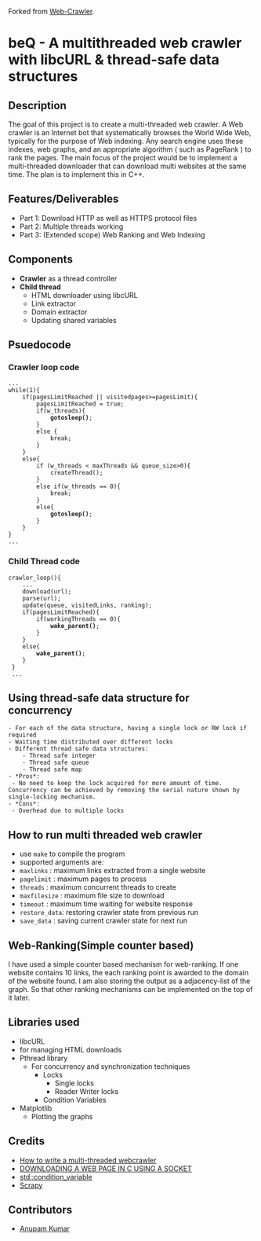 Forked from [Web-Crawler](https://github.com/ShrutiKatpara/Web-Crawler). 

# beQ - A multithreaded web crawler with libcURL & thread-safe data structures
## Description
The goal of this project is to create a multi-threaded web crawler. A Web crawler is an Internet bot that systematically browses the World Wide Web, typically for the purpose of Web indexing. Any search engine uses these indexes, web graphs, and an appropriate algorithm ( such as PageRank ) to rank the pages. The main focus of the project would be to implement a multi-threaded downloader that can download multi websites at the same time. The plan is to implement this in C++.

## Features/Deliverables
 - Part 1: Download HTTP as well as HTTPS protocol files
 - Part 2: Multiple threads working
 - Part 3: (Extended scope) Web Ranking and Web Indexing

## Components
 - **Crawler** as a thread controller
 - **Child thread**
    - HTML downloader using libcURL
    - Link extractor
    - Domain extractor
    - Updating shared variables

## Psuedocode
### Crawler loop code
<pre><code>...
while(1){
    if(pagesLimitReached || visitedpages>=pagesLimit){
        pagesLimitReached = true;
        if(w_threads){
            <b>gotosleep()</b>;
        }
        else {
            break;
        }
    }
    else{
        if (w_threads < maxThreads && queue_size>0){
            createThread();
        }
        else if(w_threads == 0){
            break;
        }
        else{
            <b>gotosleep()</b>;
        }
    }
}
...</pre></code>

### Child Thread code
<pre><code>crawler_loop(){
    ...
    download(url);
    parse(url);
    update(queue, visitedLinks, ranking);
    if(pagesLimitReached){
        if(workingThreads == 0){
            <b>wake_parent()</b>;
        }
    }
    else{
        <b>wake_parent()</b>;
    }
 }
 ...</pre></code>

## Using thread-safe data structure for concurrency 
    - For each of the data structure, having a single lock or RW lock if required
    - Waiting time distributed over different locks
    - Different thread safe data structures:
        - Thread safe integer
        - Thread safe queue
        - Thread safe map
    - *Pros*:
     - No need to keep the lock acquired for more amount of time. Concurrency can be achieved by removing the serial nature shown by single-locking mechanism.
    - *Cons*: 
     - Overhead due to multiple locks

## How to run multi threaded web crawler
 - use `make` to compile the program
 - supported arguments are:
  - `maxlinks`		  : maximum links extracted from a single website
  - `pagelimit`		 : maximum pages to process
  - `threads`			  : maximum concurrent threads to create
  - `maxfilesize`	: maximum file size to download
  - `timeout`			  : maximum time waiting for website response
  - `restore_data`: restoring crawler state from previous run
  - `save_data`		 : saving current crawler state for next run

## Web-Ranking(Simple counter based)
I have used a simple counter based mechanism for web-ranking. If one website contains 10 links, the each ranking point is awarded to the domain of the website found.
I am also storing the output as a adjacency-list of the graph. So that other ranking mechanisms can be implemented on the top of it later.

## Libraries used
 - libcURL
  - for managing HTML downloads
 - Pthread library
    - For concurrency and synchronization techniques
       - Locks
         - Single locks
         - Reader Writer locks
       - Condition Variables
 - Matplotlib
    - Plotting the graphs

## Credits
 - [How to write a multi-threaded webcrawler](http://www.andreas-hess.info/programming/webcrawler/index.html)
 - [DOWNLOADING A WEB PAGE IN C USING A SOCKET](http://www.martinbroadhurst.com/downloading-a-web-page-in-c-using-a-socket.html)
 - [std::condition_variable](https://www.cplusplus.com/reference/condition_variable/condition_variable/)
 - [Scrapy](https://scrapy.org/)

## Contributors
- [Anupam Kumar](https://github.com/akcgjc007)
